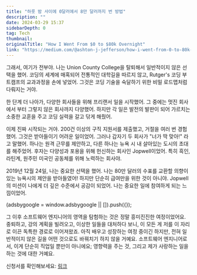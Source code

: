 ```yaml
---
title: "하룻 밤 사이에 0달러에서 8만 달러까지 번 방법"
description: ""
date: 2024-03-29 15:37
sidebarDepth: 0
tag: Tech
thumbnail:
originalTitle: "How I Went From $0 to $80k Overnight"
link: "https://medium.com/@ashton-j-jefferson/how-i-went-from-0-to-80k-overnight-a9f429380aa2"
---
```


그래서, 여기가 전부야. 나는 Union County College을 탈퇴해서 일반적이지 않은 선택을 했어. 코딩의 세계에 매혹되어 전통적인 대학길을 따르지 않고, Rutger's 코딩 부트캠프의 교과과정을 손에 넣었어. 그것은 코딩 기술을 숙달하기 위한 비밀 로드맵처럼 다뤄지는 거야.

한 단계 더 나아가, 다양한 회사들을 위해 프리랜서 일을 시작했어. 그 중에는 멋진 회사에서 부터 그렇지 않은 회사까지 다양했어. 하지만 각 일은 발전의 발판이 되어 가르치는 소중한 교훈을 주고 코딩 실력을 갈고 닦게 해줬어.

이제 진짜 시작되는 거야. 200건 이상의 구직 지원서를 제출했고, 거절을 여러 번 경험했어. 그것은 받아들이기 어려운 일이었어. 그러나 갑자기 두 회사가 "너가 딱 맞아!" 라고 말했어. 하나는 원격 근무를 제안하고, 다른 하나는 뉴욕 시 내 살아있는 도시의 초대를 해주었어. 후자는 다양성과 포용을 위해 헌신하는 회사인 Jopwell이었어. 특히 흑인, 라틴계, 원주민 미국인 공동체를 위해 노력하는 회사야.

2019년 12월 24일, 나는 중요한 선택을 했어. 나는 80만 달러의 수표를 교환할 의향이 있는 뉴욕시의 제안을 받아들였어! 하지만 단순히 급여만을 위한 것이 아니야. Jopwell의 미션이 나에게 더 깊은 수준에서 공감이 되었어. 나는 중요한 일에 참여하게 되는 느낌이었어.

<!-- ui-log 수평형 -->

<ins class="adsbygoogle"
  style="display:block"
  data-ad-client="ca-pub-4877378276818686"
  data-ad-slot="9743150776"
  data-ad-format="auto"
  data-full-width-responsive="true"></ins>
<component is="script">
(adsbygoogle = window.adsbygoogle || []).push({});
</component>

그 이후 소프트웨어 엔지니어의 영역을 탐험하는 것은 정말 흥미진진한 여정이었어요. 중퇴하고, 강의 계획을 빌려오고, 이상한 일들을 대처하다 보니, 이 모든 게 저를 이 자리로 이끈 독특한 경로로 이어져왔죠. 아직 배우고 성장하는 여정 중이긴 하지만, 전혀 일반적이지 않은 길을 어떤 것으로도 바꿔치기 하지 않을 거예요. 소프트웨어 엔지니어로서, 이게 단순히 직업일 뿐만이 아니에요; 영향력을 주는 것, 그리고 제가 사랑하는 일을 하는 것에 대한 거예요.

신청서를 확인해보세요: [링크](https://www.dropbox.com/scl/fi/1eocq8w5eb0ysiaoinetg/Jopwell_Offer_Document.pdf?rlkey=jbw1s7gdgrzfvf6yr6suihm6s&dl=0)
